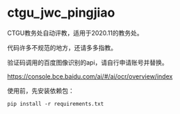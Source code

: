 # ctgu_jwc_pingjiao

CTGU教务处自动评教，适用于2020.11的教务处。

代码许多不规范的地方，还请多多指教。

验证码调用的百度图像识别的api，请自行申请账号并替换。

<https://console.bce.baidu.com/ai/#/ai/ocr/overview/index>

使用前，先安装依赖包：

```shell
pip install -r requirements.txt
```

